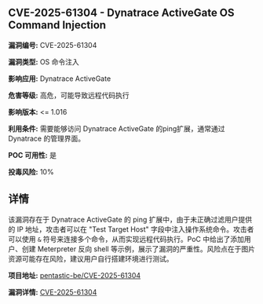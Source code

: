 ## CVE-2025-61304 - Dynatrace ActiveGate OS Command Injection

**漏洞编号:** CVE-2025-61304

**漏洞类型:** OS 命令注入

**影响应用:** Dynatrace ActiveGate

**危害等级:** 高危，可能导致远程代码执行

**影响版本:** <= 1.016

**利用条件:** 需要能够访问 Dynatrace ActiveGate 的ping扩展，通常通过 Dynatrace 的管理界面。

**POC 可用性:** 是

**投毒风险:** 10%

## 详情

该漏洞存在于 Dynatrace ActiveGate 的 ping 扩展中，由于未正确过滤用户提供的 IP 地址，攻击者可以在 "Test Target Host" 字段中注入操作系统命令。攻击者可以使用 `&` 符号来连接多个命令，从而实现远程代码执行。PoC 中给出了添加用户、创建 Meterpreter 反向 shell 等示例，展示了漏洞的严重性。风险点在于图片资源可能存在风险，建议用户自行搭建环境进行测试。

**项目地址:** [pentastic-be/CVE-2025-61304](https://github.com/pentastic-be/CVE-2025-61304)

**漏洞详情:** [CVE-2025-61304](https://nvd.nist.gov/vuln/detail/CVE-2025-61304)